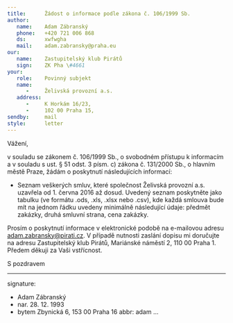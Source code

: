 ```yaml
---
title:      Žádost o informace podle zákona č. 106/1999 Sb.
author:
   name:    Adam Zábranský
   phone:   +420 721 006 868
   ds:      xwfwgha
   mail:    adam.zabransky@praha.eu
our:
   name:    Zastupitelský klub Pirátů
   sign:    ZK Pha \#4661
your:
   role:    Povinný subjekt
   name:    
      -     Želivská provozní a.s.  
   address:
      -     K Horkám 16/23, 
      -     102 00 Praha 15,
sendby:     mail
style:      letter
---
```


Vážení,

v souladu se zákonem č. 106/1999 Sb., o svobodném přístupu k informacím a v souladu s ust. § 51 odst. 3 písm. c) zákona č. 131/2000 Sb., o hlavním městě Praze, žádám o poskytnutí následujících informací: 

* Seznam veškerých smluv, které společnost Želivská provozní a.s. uzavřela od 1. června 2016 až dosud. Uvedený seznam poskytněte jako tabulku (ve formátu .ods, .xls, .xlsx nebo .csv), kde každá smlouva bude mít na jednom řádku uvedeny minimálně následující údaje: předmět zakázky, druhá smluvní strana, cena zakázky. 

Prosím o poskytnutí informace v elektronické podobě na e-mailovou adresu adam.zabransky@pirati.cz. V případě nutnosti zaslání dopisu mi doručujte na adresu Zastupitelský klub Pirátů, Mariánské náměstí 2, 110 00 Praha 1. Předem děkuji za Vaši vstřícnost.

S pozdravem

---
signature:
  - Adam Zábranský
  - nar. 28. 12. 1993
  - bytem Zbynická 6, 153 00 Praha 16
abbr:       adam
...
